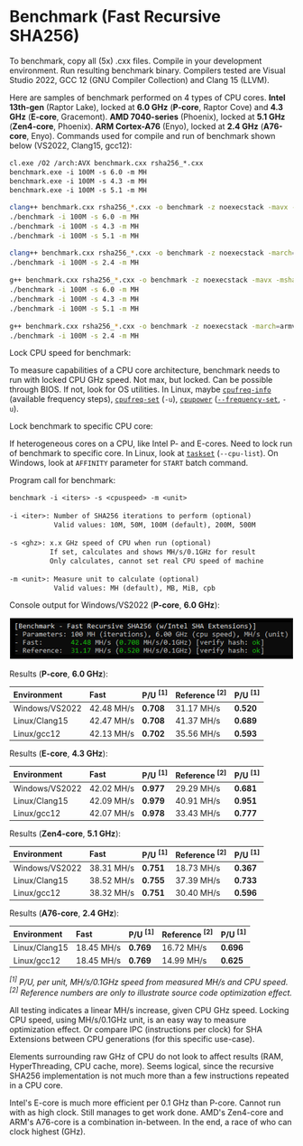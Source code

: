 # Benchmark (Fast Recursive SHA256)

To benchmark, copy all (5x) .cxx files. Compile in your development environment. Run resulting benchmark binary. Compilers tested are Visual Studio 2022, GCC 12 (GNU Compiler Collection) and Clang 15 (LLVM).

Here are samples of benchmark performed on 4 types of CPU cores. **Intel 13th-gen** (Raptor Lake), locked at **6.0 GHz** (**P-core**, Raptor Cove) and **4.3 GHz** (**E-core**, Gracemont). **AMD 7040-series** (Phoenix), locked at **5.1 GHz** (**Zen4-core**, Phoenix). **ARM Cortex-A76** (Enyo), locked at **2.4 GHz** (**A76-core**, Enyo). Commands used for compile and run of benchmark shown below (VS2022, Clang15, gcc12):

```batchfile
cl.exe /O2 /arch:AVX benchmark.cxx rsha256_*.cxx
benchmark.exe -i 100M -s 6.0 -m MH
benchmark.exe -i 100M -s 4.3 -m MH
benchmark.exe -i 100M -s 5.1 -m MH
```

```sh
clang++ benchmark.cxx rsha256_*.cxx -o benchmark -z noexecstack -mavx -msha -O2
./benchmark -i 100M -s 6.0 -m MH
./benchmark -i 100M -s 4.3 -m MH
./benchmark -i 100M -s 5.1 -m MH
```

```sh
clang++ benchmark.cxx rsha256_*.cxx -o benchmark -z noexecstack -march=armv8-a+crypto -mtune=native -O2
./benchmark -i 100M -s 2.4 -m MH
```

```sh
g++ benchmark.cxx rsha256_*.cxx -o benchmark -z noexecstack -mavx -msha -O2
./benchmark -i 100M -s 6.0 -m MH
./benchmark -i 100M -s 4.3 -m MH
./benchmark -i 100M -s 5.1 -m MH
```

```sh
g++ benchmark.cxx rsha256_*.cxx -o benchmark -z noexecstack -march=armv8-a+crypto -mtune=native -O2
./benchmark -i 100M -s 2.4 -m MH
```

Lock CPU speed for benchmark:

To measure capabilities of a CPU core architecture, benchmark needs to run with locked CPU GHz speed. Not max, but locked. Can be possible through BIOS. If not, look for OS utilities. In Linux, maybe [`cpufreq-info`](https://manpages.ubuntu.com/cpufreq-info.html) (available frequency steps), [`cpufreq-set`](https://manpages.ubuntu.com/cpufreq-set.html) (`-u`), [`cpupower`](https://manpages.ubuntu.com/cpupower.html) ([`--frequency-set`](https://manpages.ubuntu.com/cpupower-frequency-set.html), `-u`).

Lock benchmark to specific CPU core:

If heterogeneous cores on a CPU, like Intel P- and E-cores. Need to lock run of benchmark to specific core. In Linux, look at [`taskset`](https://manpages.ubuntu.com/taskset.html) (`--cpu-list`). On Windows, look at `AFFINITY` parameter for `START` batch command.

Program call for benchmark:
```
benchmark -i <iters> -s <cpuspeed> -m <unit>

-i <iter>: Number of SHA256 iterations to perform (optional)
           Valid values: 10M, 50M, 100M (default), 200M, 500M

-s <ghz>: x.x GHz speed of CPU when run (optional)
          If set, calculates and shows MH/s/0.1GHz for result
          Only calculates, cannot set real CPU speed of machine

-m <unit>: Measure unit to calculate (optional)
           Valid values: MH (default), MB, MiB, cpb
```
Console output for Windows/VS2022 (**P-core**, **6.0 GHz**):

![Console output Windows/VS2022](/media/benchmark.png "Console output Windows/VS2022 benchmark")

Results (**P-core**, **6.0 GHz**):

| Environment | Fast | P/U <sup>[1]</sup> | Reference <sup>[2]</sup> | P/U <sup>[1]</sup> |
| :--- | :--- | :--- | :--- | :--- |
| Windows/VS2022 | 42.48 MH/s | **0.708** | 31.17 MH/s | **0.520** |
| Linux/Clang15 | 42.47 MH/s | **0.708** | 41.37 MH/s | **0.689** |
| Linux/gcc12 | 42.13 MH/s | **0.702** | 35.56 MH/s | **0.593** |

Results (**E-core**, **4.3 GHz**):

| Environment | Fast | P/U <sup>[1]</sup> | Reference <sup>[2]</sup> | P/U <sup>[1]</sup> |
| :--- | :--- | :--- | :--- | :--- |
| Windows/VS2022 | 42.02 MH/s | **0.977** | 29.29 MH/s | **0.681** |
| Linux/Clang15 | 42.09 MH/s | **0.979** | 40.91 MH/s | **0.951** |
| Linux/gcc12 | 42.07 MH/s | **0.978** | 33.43 MH/s | **0.777** |

Results (**Zen4-core**, **5.1 GHz**):

| Environment | Fast | P/U <sup>[1]</sup> | Reference <sup>[2]</sup> | P/U <sup>[1]</sup> |
| :--- | :--- | :--- | :--- | :--- |
| Windows/VS2022 | 38.31 MH/s | **0.751** | 18.73 MH/s | **0.367** |
| Linux/Clang15 | 38.52 MH/s | **0.755** | 37.39 MH/s | **0.733** |
| Linux/gcc12 | 38.32 MH/s | **0.751** | 30.40 MH/s | **0.596** |

Results (**A76-core**, **2.4 GHz**):

| Environment | Fast | P/U <sup>[1]</sup> | Reference <sup>[2]</sup> | P/U <sup>[1]</sup> |
| :--- | :--- | :--- | :--- | :--- |
| Linux/Clang15 | 18.45 MH/s | **0.769** | 16.72 MH/s | **0.696** |
| Linux/gcc12 | 18.45 MH/s | **0.769** | 14.99 MH/s | **0.625** |

_<sup>[1]</sup> P/U, per unit, MH/s/0.1GHz speed from measured MH/s and CPU speed._\
_<sup>[2]</sup> Reference numbers are only to illustrate source code optimization effect._

All testing indicates a linear MH/s increase, given CPU GHz speed. Locking CPU speed, using MH/s/0.1GHz unit, is an easy way to measure optimization effect. Or compare IPC (instructions per clock) for SHA Extensions between CPU generations (for this specific use-case).

Elements surrounding raw GHz of CPU do not look to affect results (RAM, HyperThreading, CPU cache, more). Seems logical, since the recursive SHA256 implementation is not much more than a few instructions repeated in a CPU core.

Intel's E-core is much more efficient per 0.1 GHz than P-core. Cannot run with as high clock. Still manages to get work done. AMD's Zen4-core and ARM's A76-core is a combination in-between. In the end, a race of who can clock highest (GHz).

<!-- eof -->
